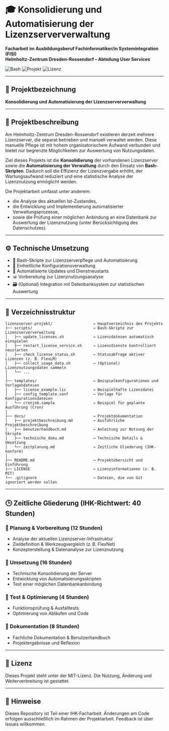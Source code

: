 # 🎓 Konsolidierung und Automatisierung der Lizenzserververwaltung  
**Facharbeit im Ausbildungsberuf Fachinformatiker/in Systemintegration (FISI)**  
**Helmholtz-Zentrum Dresden-Rossendorf – Abteilung User Services**

![Bash](https://img.shields.io/badge/Bash-Skripte-blue?logo=gnu-bash)
![Projekt](https://img.shields.io/badge/Facharbeit-40%20Stunden-green)
![Lizenz](https://img.shields.io/badge/Lizenz-MIT-lightgrey)

---

## 📌 Projektbezeichnung

**Konsolidierung und Automatisierung der Lizenzserververwaltung**

---

## 🧩 Projektbeschreibung

Am Helmholtz-Zentrum Dresden-Rossendorf existieren derzeit mehrere Lizenzserver, die separat betrieben und manuell verwaltet werden. Diese manuelle Pflege ist mit hohem organisatorischem Aufwand verbunden und bietet nur begrenzte Möglichkeiten zur Auswertung von Nutzungsdaten.

Ziel dieses Projekts ist die **Konsolidierung** der vorhandenen Lizenzserver sowie die **Automatisierung der Verwaltung** durch den Einsatz von **Bash-Skripten**. Dadurch soll die Effizienz der Lizenzvergabe erhöht, der Wartungsaufwand reduziert und eine statistische Analyse der Lizenznutzung ermöglicht werden.

Die Projektarbeit umfasst unter anderem:
- die Analyse des aktuellen Ist-Zustandes,
- die Entwicklung und Implementierung automatisierter Verwaltungsprozesse,
- sowie die Prüfung einer möglichen Anbindung an eine Datenbank zur Auswertung der Lizenznutzung (unter Berücksichtigung des Datenschutzes).

---

## ⚙️ Technische Umsetzung

- 🔧 Bash-Skripte zur Lizenzserverpflege und Automatisierung
- 📁 Einheitliche Konfigurationsverwaltung
- 🔄 Automatisierte Updates und Dienstneustarts
- 📊 Vorbereitung zur Lizenznutzungsanalyse
- 🗃 (Optional) Integration mit Datenbanksystem zur statistischen Auswertung

---

## 📂 Verzeichnisstruktur

```plaintext
lizenzserver-projekt/                  → Hauptverzeichnis des Projekts
├── scripts/                           → Bash-Skripte zur Lizenzserververwaltung
│   ├── update_licenses.sh             → Lizenzdateien automatisch einspielen
│   ├── restart_license_service.sh     → Lizenzdienste kontrolliert neustarten
│   ├── check_license_status.sh        → Statusabfrage aktiver Lizenzen (z. B. FlexLM)
│   ├── collect_usage_data.sh          → (Optional) Lizenznutzungsdaten sammeln
│   └── ...
│
├── templates/                         → Beispielkonfigurationen und Vorlagendateien
│   ├── license_example.lic            → Beispielhafte Lizenzdatei
│   ├── config_template.conf           → Vorlage für Konfigurationsdateien
│   └── cronjob.sample                 → Beispiel für geplante Ausführung (Cron)
│
├── docs/                              → Projektdokumentation
│   ├── projektbeschreibung.md         → Ausführliche Projektbeschreibung
│   ├── benutzerhandbuch.md            → Anleitung zur Nutzung der Skripte
│   ├── technische_doku.md             → Technische Details & Umsetzung
│   └── zeitplanung.md                 → Zeitliche Gliederung (IHK-konform)
│
├── README.md                          → Projektübersicht und Einführung
├── LICENSE                            → Lizenzinformationen (z. B. MIT)
└── .gitignore                         → Dateien, die von Git ignoriert werden sollen
```

---

## 🕒 Zeitliche Gliederung (IHK-Richtwert: 40 Stunden)

### 🔹 Planung & Vorbereitung (12 Stunden)
- Analyse der aktuellen Lizenzserver-Infrastruktur
- Zieldefinition & Werkzeugvergleich (z. B. FlexNet)
- Konzepterstellung & Datenanalyse zur Lizenznutzung

### 🔹 Umsetzung (16 Stunden)
- Technische Konsolidierung der Server
- Entwicklung von Automatisierungsskripten
- Test einer möglichen Datenbankanbindung

### 🔹 Test & Optimierung (4 Stunden)
- Funktionsprüfung & Ausfalltests
- Optimierung von Abläufen und Code

### 🔹 Dokumentation (8 Stunden)
- Fachliche Dokumentation & Benutzerhandbuch
- Projektergebnisse und Reflexion

---

## 📜 Lizenz

Dieses Projekt steht unter der MIT-Lizenz. Die Nutzung, Änderung und Weiterverbreitung ist gestattet.

---

## 🤝 Hinweise

Dieses Repository ist Teil einer IHK-Facharbeit. Änderungen am Code erfolgen ausschließlich im Rahmen der Projektarbeit. Feedback ist über Issues willkommen.
